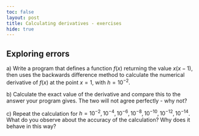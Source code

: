 ```yaml
---
toc: false
layout: post
title: Calculating derivatives - exercises
hide: true
---
```


## Exploring errors

a) Write a program that defines a function $f(x)$ returning the value $x(x-1)$, then uses the backwards difference method to calculate the numerical derivative of $f(x)$ at the point $x=1$, with $h=10^{-2}$.

b) Calculate the exact value of the derivative and compare this to the answer your program gives. The two will not agree perfectly - why not?

c) Repeat the calculation for $h=10^{-2},10^{-4},10^{-6},10^{-8},10^{-10},10^{-12},10^{-14}$. What do you observe about the accuracy of the calculation? Why does it behave in this way?
